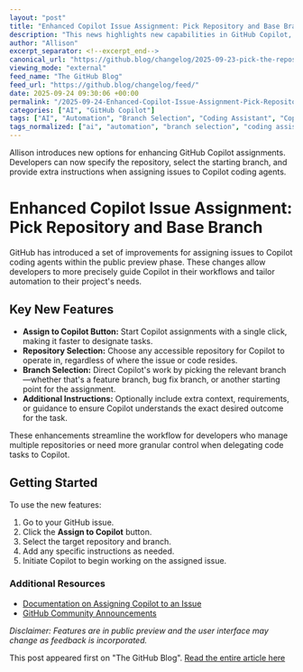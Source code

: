 ```yaml
---
layout: "post"
title: "Enhanced Copilot Issue Assignment: Pick Repository and Base Branch"
description: "This news highlights new capabilities in GitHub Copilot, allowing developers to assign Copilot coding agents to issues with greater flexibility. The update introduces options for selecting the target repository, choosing a starting branch, and adding additional instructions, streamlining project and code management workflows for developers using Copilot."
author: "Allison"
excerpt_separator: <!--excerpt_end-->
canonical_url: "https://github.blog/changelog/2025-09-23-pick-the-repository-and-base-branch-when-assigning-issues-to-copilot"
viewing_mode: "external"
feed_name: "The GitHub Blog"
feed_url: "https://github.blog/changelog/feed/"
date: 2025-09-24 09:30:06 +00:00
permalink: "/2025-09-24-Enhanced-Copilot-Issue-Assignment-Pick-Repository-and-Base-Branch.html"
categories: ["AI", "GitHub Copilot"]
tags: ["AI", "Automation", "Branch Selection", "Coding Assistant", "Copilot", "Copilot Agent", "Developer Tools", "Development Process", "GitHub", "GitHub Copilot", "Improvement", "Issue Assignment", "News", "Project Management", "Projects & Issues", "Public Preview", "Repository", "Workflow Enhancement"]
tags_normalized: ["ai", "automation", "branch selection", "coding assistant", "copilot", "copilot agent", "developer tools", "development process", "github", "github copilot", "improvement", "issue assignment", "news", "project management", "projects and issues", "public preview", "repository", "workflow enhancement"]
---
```


Allison introduces new options for enhancing GitHub Copilot assignments. Developers can now specify the repository, select the starting branch, and provide extra instructions when assigning issues to Copilot coding agents.<!--excerpt_end-->

# Enhanced Copilot Issue Assignment: Pick Repository and Base Branch

GitHub has introduced a set of improvements for assigning issues to Copilot coding agents within the public preview phase. These changes allow developers to more precisely guide Copilot in their workflows and tailor automation to their project's needs.

## Key New Features

- **Assign to Copilot Button:** Start Copilot assignments with a single click, making it faster to designate tasks.
- **Repository Selection:** Choose any accessible repository for Copilot to operate in, regardless of where the issue or code resides.
- **Branch Selection:** Direct Copilot's work by picking the relevant branch—whether that's a feature branch, bug fix branch, or another starting point for the assignment.
- **Additional Instructions:** Optionally include extra context, requirements, or guidance to ensure Copilot understands the exact desired outcome for the task.

These enhancements streamline the workflow for developers who manage multiple repositories or need more granular control when delegating code tasks to Copilot.

## Getting Started

To use the new features:

1. Go to your GitHub issue.
2. Click the **Assign to Copilot** button.
3. Select the target repository and branch.
4. Add any specific instructions as needed.
5. Initiate Copilot to begin working on the assigned issue.

### Additional Resources

- [Documentation on Assigning Copilot to an Issue](https://docs.github.com/copilot/how-tos/use-copilot-agents/coding-agent/assign-copilot-to-an-issue)
- [GitHub Community Announcements](https://github.com/orgs/community/discussions/173575)

*Disclaimer: Features are in public preview and the user interface may change as feedback is incorporated.*

This post appeared first on "The GitHub Blog". [Read the entire article here](https://github.blog/changelog/2025-09-23-pick-the-repository-and-base-branch-when-assigning-issues-to-copilot)
